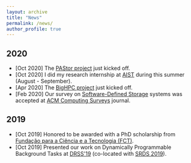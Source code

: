 ```yaml
---
layout: archive
title: "News"
permalink: /news/
author_profile: true
---
```


## 2020

* [Oct 2020] The [PAStor project](https://pastor-project.github.io/) just kicked off.
* [Oct 2020] I did my research internship at [AIST](https://www.aist.go.jp/index_en.html) during this summer (August - September).
* [Apr 2020] The [BigHPC project](https://bighpc.wavecom.pt/) just kicked off.
* [Feb 2020] Our survey on [Software-Defined Storage](https://rgmacedo.github.io/files/csur20-sds-survey/rgmacedo-csur20.pdf) systems was accepted at [ACM Computing Surveys](https://dl.acm.org/journal/csur) journal.


## 2019

* [Oct 2019] Honored to be awarded with a PhD scholarship from [Fundação para a Ciência e a Tecnologia (FCT)](https://www.fct.pt/index.phtml.en).
* [Oct 2019] Presented our work on Dynamically Programmable Background Tasks at [DRSS'19](http://drss.inesctec.pt/) (co-located with [SRDS 2019](https://srds2019.projet.liris.cnrs.fr/)).